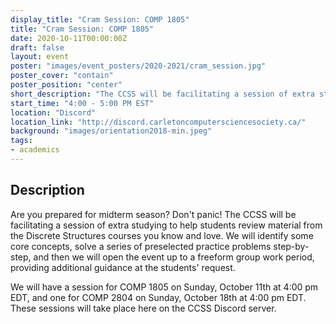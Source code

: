 ```yaml
---
display_title: "Cram Session: COMP 1805"
title: "Cram Session: COMP 1805"
date: 2020-10-11T00:00:00Z
draft: false
layout: event
poster: "images/event_posters/2020-2021/cram_session.jpg"
poster_cover: "contain"
poster_position: "center"
short_description: "The CCSS will be facilitating a session of extra studying to help students review material from the Discrete Structures courses you know and love.⁣"
start_time: "4:00 - 5:00 PM EST"
location: "Discord"
location_link: "http://discord.carletoncomputersciencesociety.ca/"
background: "images/orientation2018-min.jpeg"
tags:
- academics
---
```


## Description

Are you prepared for midterm season? Don't panic! The CCSS will be facilitating a session of extra studying to help students review material from the Discrete Structures courses you know and love. We will identify some core concepts, solve a series of preselected practice problems step-by-step, and then we will open the event up to a freeform group work period, providing additional guidance at the students' request.

We will have a session for COMP 1805 on Sunday, October 11th at 4:00 pm EDT, and one for COMP 2804 on Sunday, October 18th at 4:00 pm EDT. These sessions will take place here on the CCSS Discord server.